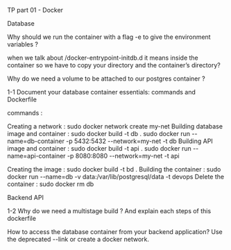 TP part 01 - Docker

Database

Why should we run the container with a flag -e to give the
environment variables ?

when we talk about /docker-entrypoint-initdb.d it means inside the container so we have to copy your directory and the container’s directory?

Why do we need a volume to be attached to our postgres container ?


1-1 Document your database container essentials: commands and
Dockerfile

commands : 


Creating a network :
sudo docker network create my-net
Building database image and container :
sudo docker build -t db .
sudo docker run --name=db-container -p 5432:5432 --network=my-net -t db
Building API image and container :
sudo docker build -t api .
sudo docker run --name=api-container -p 8080:8080 --network=my-net -t api

Creating the image : 
    sudo docker build -t bd .
Building the container : 
    sudo docker run --name=db -v data:/var/lib/postgresql/data -t devops
Delete the container :
    sudo docker rm db

Backend API

1-2 Why do we need a multistage build ? And explain each steps of
this dockerfile

How to access the database container from your backend application? Use the deprecated
--link or create a docker network.

